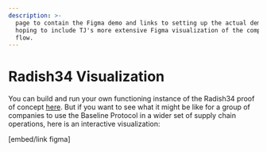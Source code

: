 ```yaml
---
description: >-
  page to contain the Figma demo and links to setting up the actual demo.  note:
  hoping to include TJ's more extensive Figma visualization of the complete
  flow.
---
```


# Radish34 Visualization

You can build and run your own functioning instance of the Radish34 proof of concept [here](radish34.md).  But if you want to see what it might be like for a group of companies to use the Baseline Protocol in a wider set of supply chain operations, here is an interactive visualization:

\[embed/link figma\]

